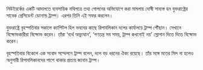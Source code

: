 নিউইয়র্কের একটি আদালতে ব্যবসায়িক নথিপত্রে তথ্য গোপনের অভিযোগে করা মামলায় দোষী সাব্যস্ত হন যুক্তরাষ্ট্রের সাবেক প্রেসিডেন্ট ডোনাল্ড ট্রাম্প। এরপর তিনি এই সফর করলেন।

যুক্তরাষ্ট্রে বৃহস্পতিবার সকালে ক্যাপিটল হিল ভবনের কাছে রিপাবলিকান দলের কার্যালয়ে ট্রাম্প পৌঁছান। সেখানে বিক্ষোভকারীরা বিক্ষোভ করেন। তাঁরা ‘ব্যর্থ অভ্যুত্থান’, ‘গণতন্ত্র সব সময়, ট্রাম্প কখনোই নয়’ স্লোগান দিতে দিতে বিক্ষোভ করেন।

বৃহস্পতিবার বিকেলে এক সংবাদ সম্মেলনে ট্রাম্প বলেন, দলে বড় ধরনের ঐক্য রয়েছে। তাঁর সঙ্গে মতের মিল না হলেও অনুসারী রিপাবলিকানদের পাশে থাকার প্রত্যয় জানান ট্রাম্প।
